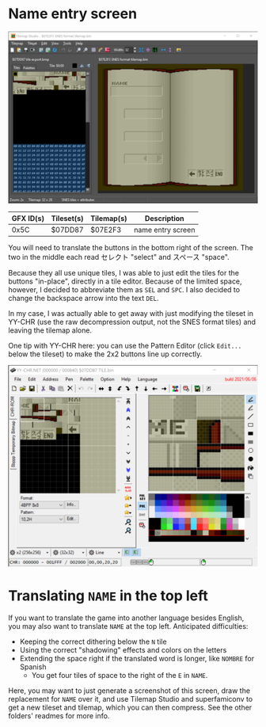 # Name entry screen
![Tilemap Studio screenshot](name%20entry%20screen%20-%20Tilemap%20Studio.png)

| GFX ID(s) | Tileset(s) | Tilemap(s) | Description |
| --------- | ---------- | ---------- | ----------- |
| 0x5C | $07DD87 | $07E2F3 | name entry screen |

You will need to translate the buttons in the bottom right of the screen.
The two in the middle each read セレクト "select" and スペース "space".

Because they all use unique tiles, I was able to just edit the tiles for the
buttons "in-place", directly in a tile editor. Because of the limited space,
however, I decided to abbreviate them as `SEL` and `SPC`. I also decided to
change the backspace arrow into the text `DEL`.

In my case, I was actually able to get away with just modifying the tileset in
YY-CHR (use the raw decompression output, not the SNES format tiles) and leaving
the tilemap alone.

One tip with YY-CHR here: you can use the Pattern Editor (click `Edit...` below
the tileset) to make the 2x2 buttons line up correctly.

![YY-CHR pattern editor example](name%20entry%20screen%20-%20YY-CHR%2010,2H%20pattern.png)

# Translating `NAME` in the top left
If you want to translate the game into another language besides English, you may
also want to translate `NAME` at the top left. Anticipated difficulties:
- Keeping the correct dithering below the `N` tile
- Using the correct "shadowing" effects and colors on the letters
- Extending the space right if the translated word is longer, like `NOMBRE` for Spanish
  - You get four tiles of space to the right of the `E` in `NAME`.

Here, you may want to just generate a screenshot of this screen, draw the
replacement for `NAME` over it, and use Tilemap Studio and superfamiconv to get
a new tileset and tilemap, which you can then compress. See the other folders'
readmes for more info.